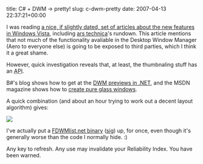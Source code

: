 title: C# + DWM -> pretty!
slug: c-dwm-pretty
date: 2007-04-13 22:37:21+00:00

I was reading <a href="http://blogs.msdn.com/iliast/default.aspx">a nice, if slightly dated, set of articles about the new features in Windows Vista</a>, including <a href="http://arstechnica.com/reviews/os/pretty-vista.ars/">ars technica</a>'s rundown. This article mentions that not much of the functionality avaliable in the Desktop Window Manager (Aero to everyone else) is going to be exposed to third parties, which I think it a great shame.

However, quick investigation reveals that, at least, the thumbnaling stuff has an <abbr title="Application Programming Interface">API</abbr>.

B#'s blog shows how to get at the <a href="http://community.bartdesmet.net/blogs/bart/archive/2006/10/05/4495.aspx">DWM previews in .NET</a>, and the MSDN magazine shows how to <a href="http://msdn.microsoft.com/msdnmag/issues/07/04/aero/default.aspx">create pure glass windows</a>.

A quick combination (and about an hour trying to work out a decent layout algorithm) gives:

<img src="http://faux.uwcs.co.uk/perm/FDWMlist0.png"/>

I've actually put a <a href="http://faux.uwcs.co.uk/perm/FDWMlist0.exe">FDWMlist.net binary</a> (<a href="http://faux.uwcs.co.uk/perm/FDWMlist0.exe.asc">sig</a>) up, for once, even though it's generally worse than the code I normally hide. :)

Any key to refresh. Any use may invalidate your Reliability Index. You have been warned.